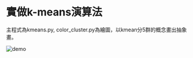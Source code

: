 # 實做k-means演算法
主程式為kmeans.py, color_cluster.py為繪圖，以kmean分5群的概念畫出抽象畫。

![demo](https://www.dropbox.com/s/fowwu69qzx6tteg/color_cluster.png?dl=0)
